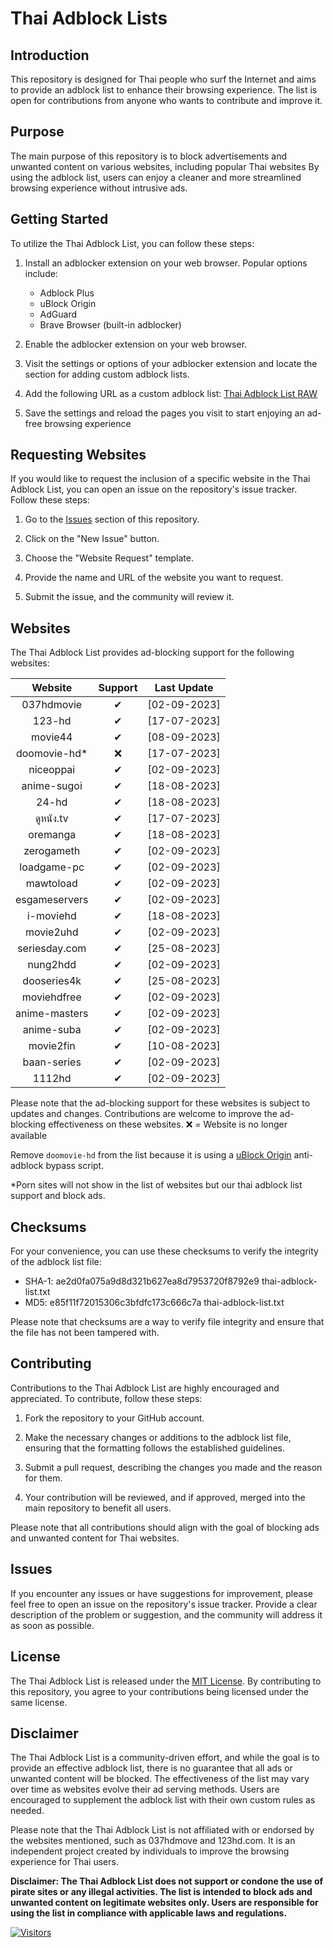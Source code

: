 # Thai Adblock Lists

## Introduction

This repository is designed for Thai people who surf the Internet and aims to provide an adblock list to enhance their browsing experience. The list is open for contributions from anyone who wants to contribute and improve it.

## Purpose

The main purpose of this repository is to block advertisements and unwanted content on various websites, including popular Thai websites By using the adblock list, users can enjoy a cleaner and more streamlined browsing experience without intrusive ads.

## Getting Started

To utilize the Thai Adblock List, you can follow these steps:

1. Install an adblocker extension on your web browser. Popular options include:

   - Adblock Plus
   - uBlock Origin
   - AdGuard
   - Brave Browser (built-in adblocker)

2. Enable the adblocker extension on your web browser.
3. Visit the settings or options of your adblocker extension and locate the section for adding custom adblock lists.
4. Add the following URL as a custom adblock list: [Thai Adblock List RAW](https://raw.githubusercontent.com/PhyschicWinter9/thai-adblock-list/main/thai-adblock-list.txt)
5. Save the settings and reload the pages you visit to start enjoying an ad-free browsing experience

## Requesting Websites

If you would like to request the inclusion of a specific website in the Thai Adblock List, you can open an issue on the repository's issue tracker. Follow these steps:

1. Go to the [Issues](https://github.com/PhyschicWinter9/thai-adblock-list/issues) section of this repository.

2. Click on the "New Issue" button.

3. Choose the "Website Request" template.

4. Provide the name and URL of the website you want to request.

5. Submit the issue, and the community will review it.

## Websites

The Thai Adblock List provides ad-blocking support for the following websites:

|    Website    | Support  | Last Update  |
| :-----------: | :------: | :----------: |
|  037hdmovie   | &#10004; | [02-09-2023] |
|    123-hd     | &#10004; | [17-07-2023] |
|    movie44    | &#10004; | [08-09-2023] |
| doomovie-hd\* |    ❌    | [17-07-2023] |
|   niceoppai   | &#10004; | [02-09-2023] |
|  anime-sugoi  | &#10004; | [18-08-2023] |
|     24-hd     | &#10004; | [18-08-2023] |
|   ดูหนัง.tv   | &#10004; | [17-07-2023] |
|   oremanga    | &#10004; | [18-08-2023] |
|  zerogameth   | &#10004; | [02-09-2023] |
|  loadgame-pc  | &#10004; | [02-09-2023] |
|   mawtoload   | &#10004; | [02-09-2023] |
| esgameservers | &#10004; | [02-09-2023] |
|   i-moviehd   | &#10004; | [18-08-2023] |
|   movie2uhd   | &#10004; | [02-09-2023] |
| seriesday.com | &#10004; | [25-08-2023] |
|   nung2hdd    | &#10004; | [02-09-2023] |
|  dooseries4k  | &#10004; | [25-08-2023] |
|  moviehdfree  | &#10004; | [02-09-2023] |
| anime-masters | &#10004; | [02-09-2023] |
|  anime-suba   | &#10004; | [02-09-2023] |
|   movie2fin   | &#10004; | [10-08-2023] |
|  baan-series  | &#10004; | [02-09-2023] |
|  1112hd | &#10004; | [02-09-2023] |

Please note that the ad-blocking support for these websites is subject to updates and changes. Contributions are welcome to improve the ad-blocking effectiveness on these websites. ❌ = Website is no longer available

Remove `doomovie-hd` from the list because it is using a [uBlock Origin](https://ublockorigin.com/) anti-adblock bypass script.

*Porn sites will not show in the list of websites but our thai adblock list support and block ads.

## Checksums

For your convenience, you can use these checksums to verify the integrity of the adblock list file:

- SHA-1: ae2d0fa075a9d8d321b627ea8d7953720f8792e9  thai-adblock-list.txt
- MD5: e85f11f72015306c3bfdfc173c666c7a  thai-adblock-list.txt

Please note that checksums are a way to verify file integrity and ensure that the file has not been tampered with.

## Contributing

Contributions to the Thai Adblock List are highly encouraged and appreciated. To contribute, follow these steps:

1. Fork the repository to your GitHub account.

2. Make the necessary changes or additions to the adblock list file, ensuring that the formatting follows the established guidelines.

3. Submit a pull request, describing the changes you made and the reason for them.

4. Your contribution will be reviewed, and if approved, merged into the main repository to benefit all users.

Please note that all contributions should align with the goal of blocking ads and unwanted content for Thai websites.

## Issues

If you encounter any issues or have suggestions for improvement, please feel free to open an issue on the repository's issue tracker. Provide a clear description of the problem or suggestion, and the community will address it as soon as possible.

## License

The Thai Adblock List is released under the [MIT License](https://opensource.org/licenses/MIT). By contributing to this repository, you agree to your contributions being licensed under the same license.

## Disclaimer

The Thai Adblock List is a community-driven effort, and while the goal is to provide an effective adblock list, there is no guarantee that all ads or unwanted content will be blocked. The effectiveness of the list may vary over time as websites evolve their ad serving methods. Users are encouraged to supplement the adblock list with their own custom rules as needed.

Please note that the Thai Adblock List is not affiliated with or endorsed by the websites mentioned, such as 037hdmove and 123hd.com. It is an independent project created by individuals to improve the browsing experience for Thai users.

**Disclaimer: The Thai Adblock List does not support or condone the use of pirate sites or any illegal activities. The list is intended to block ads and unwanted content on legitimate websites only. Users are responsible for using the list in compliance with applicable laws and regulations.**

[![Visitors](https://api.visitorbadge.io/api/combined?path=https%3A%2F%2Fgithub.com%2FPhyschicWinter9%2Fthai-adblock-list&labelColor=%232ccce4&countColor=%23263759&labelStyle=upper)](https://visitorbadge.io/status?path=https%3A%2F%2Fgithub.com%2FPhyschicWinter9%2Fthai-adblock-list)
